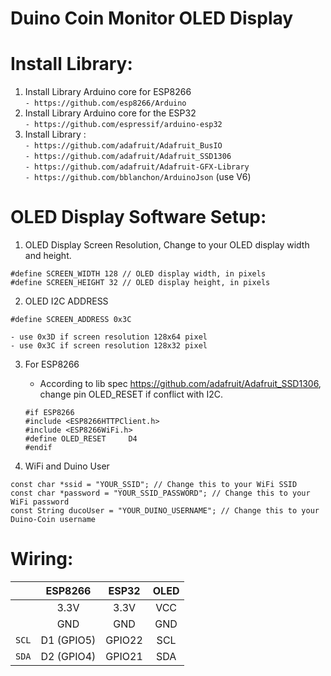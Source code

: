 # Duino Coin Monitor OLED Display

# Install Library:
1. Install Library Arduino core for ESP8266 <br>
   `- https://github.com/esp8266/Arduino`
3. Install Library Arduino core for the ESP32 <br>
   `- https://github.com/espressif/arduino-esp32`
5. Install Library : <br>
`- https://github.com/adafruit/Adafruit_BusIO`<br>
`- https://github.com/adafruit/Adafruit_SSD1306`<br>
`- https://github.com/adafruit/Adafruit-GFX-Library`<br>
`- https://github.com/bblanchon/ArduinoJson` (use V6) <br>

# OLED Display Software Setup:

1. OLED Display Screen Resolution, Change to your OLED display width and height.
```
#define SCREEN_WIDTH 128 // OLED display width, in pixels
#define SCREEN_HEIGHT 32 // OLED display height, in pixels
```
2. OLED I2C ADDRESS
```
#define SCREEN_ADDRESS 0x3C
```
    - use 0x3D if screen resolution 128x64 pixel
    - use 0x3C if screen resolution 128x32 pixel

3. For ESP8266
   - According to lib spec https://github.com/adafruit/Adafruit_SSD1306, change pin OLED_RESET if conflict with I2C.
   
   ```
   #if ESP8266
   #include <ESP8266HTTPClient.h>
   #include <ESP8266WiFi.h>
   #define OLED_RESET     D4
   #endif
   ```
   


4. WiFi and Duino User
```
const char *ssid = "YOUR_SSID"; // Change this to your WiFi SSID
const char *password = "YOUR_SSID_PASSWORD"; // Change this to your WiFi password
const String ducoUser = "YOUR_DUINO_USERNAME"; // Change this to your Duino-Coin username
```
# Wiring:
|| ESP8266 | ESP32 | OLED |
|:-:| :----: | :----: | :-----: |
||3.3V | 3.3V | VCC |
||GND | GND | GND |
|`SCL`|D1 (GPIO5) | GPIO22| SCL |
|`SDA`|D2 (GPIO4) | GPIO21 | SDA |
